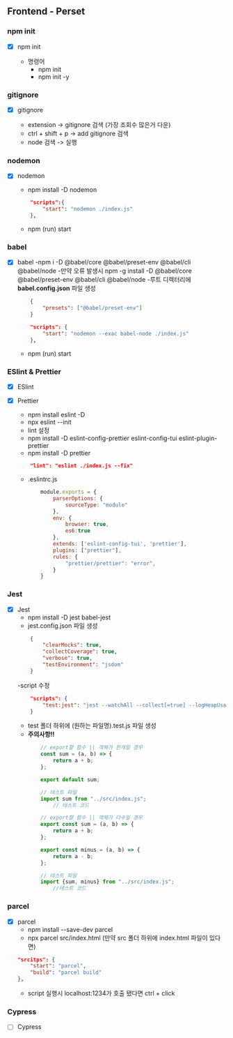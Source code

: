 ## Frontend - Perset

### npm init

- [x] npm init

    - 명령어
        - npm init
        - npm init -y

### gitignore

- [x] gitignore

    - extension -> gitignore 검색 (가장 조회수 많은거 다운)
    - ctrl + shift + p -> add gitignore 검색
    - node 검색 -> 실행

### nodemon

- [x] nodemon
    - npm install -D nodemon
    ```json
        "scripts":{
            "start": "nodemon ./index.js"
        },
    ```

    - npm (run) start

### babel

- [x] babel
    -npm i -D @babel/core @babel/preset-env @babel/cli @babel/node
        -만약 오류 발생시 npm -g install -D @babel/core @babel/preset-env
        @babel/cli @babel/node
    -루트 디렉터리에 **babel.config.json** 파일 생성
    ```json
        {
            "presets": ["@babel/preset-env"]
        }
    ```
    ```json
        "scripts": {
            "start": "nodemon --exac babel-node ./index.js"
        },
    ```
    - npm (run) start

### ESlint & Prettier

- [x] ESlint
- [x] Prettier

    - npm install eslint -D
    - npx eslint --init
    - lint 설정
    - npm install -D eslint-config-prettier eslint-config-tui eslint-plugin-prettier
    - npm install -D prettier
    ```json
        "lint": "eslint ./index.js --fix"
    ```

    - .eslintrc.js
        ```javascript
            module.exports = {
                parserOptions: {
                    sourceType: "module"
                },
                env: {
                    browser: true,
                    es6:true
                },
                extends: ['eslint-config-tui', 'prettier'],
                plugins: ["prettier"],
                rules: {
                    "prettier/prettier": "error",
                }
            }
        ```

### Jest

- [x] Jest
    - npm install -D jest babel-jest
    - jest.config.json 파일 생성
    ```json
        {
            "clearMocks": true,
            "collectCoverage": true,
            "verbose": true,
            "testEnvironment": "jsdom"
        }
    ```
    -script 수정
    ```json
        "scripts": {
            "test:jest": "jest --watchAll --collect[=true] --logHeapUsage"
        }
    ```
    - test 폴더 하위에 (원하는 파일명).test.js 파일 생성
    - **주의사항!!**
        ```javascript
            // export할 함수 || 객체가 한개일 경우
            const sum = (a, b) => {
                return a + b;
            };

            export default sum;

            // 테스트 파일
            import sum from "../src/index.js";
                // 테스트 코드
        ```
        ```javascript
            // export할 함수 || 객체가 다수일 경우
            export const sum = (a, b) => {
                return a + b;
            };

            export const minus = (a, b) => {
                return a - b;
            };

            // 테스트 파일
            import {sum, minus} from "../src/index.js";
                //테스트 코드
        ```

### parcel

- [x] parcel
    - npm install --save-dev parcel
    - npx parcel src/index.html (만약 src 폴더 하위에 index.html 파일이 있다면)
    ```json
    "srcitps": {
        "start": "parcel",
        "build": "parcel build"
    },
    ```
    - script 실행시 localhost:1234가 호출 됐다면 ctrl + click

### Cypress

- [ ] Cypress